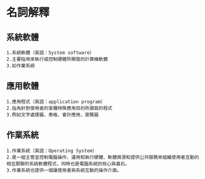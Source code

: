# 名詞解釋
## 系統軟體
```
1.系統軟體（英語：System software）
2.主要指用來執行或控制硬體所開發的計算機軟體
3.如作業系統
```
## 應用軟體
```
1.應用程式（英語：application program）
2.指為針對使用者的某種特殊應用目的所撰寫的程式
3.例如文字處理器、表格、會計應用、瀏覽器
```
## 作業系統
```
1.作業系統（英語：Operating System）
2.是一組主管並控制電腦操作、運用和執行硬體、軟體資源和提供公共服務來組織使用者互動的相互關聯的系統軟體程式，同時也是電腦系統的核心與基石。
3.作業系統也提供一個讓使用者與系統互動的操作介面。
```
